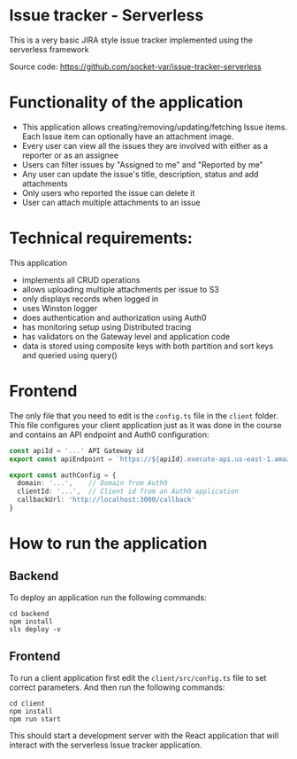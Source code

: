# Issue tracker - Serverless

This is a very basic JIRA style issue tracker implemented using the serverless framework

Source code: https://github.com/socket-var/issue-tracker-serverless

# Functionality of the application

- This application allows creating/removing/updating/fetching Issue items. Each Issue item can optionally have an attachment image.
- Every user can view all the issues they are involved with either as a reporter or as an assignee
- Users can filter issues by "Assigned to me" and "Reported by me"
- Any user can update the issue's title, description, status and add attachments
- Only users who reported the issue can delete it
- User can attach multiple attachments to an issue

# Technical requirements:

This application

- implements all CRUD operations
- allows uploading multiple attachments per issue to S3
- only displays records when logged in
- uses Winston logger
- does authentication and authorization using Auth0
- has monitoring setup using Distributed tracing
- has validators on the Gateway level and application code
- data is stored using composite keys with both partition and sort keys and queried using query()

# Frontend

The only file that you need to edit is the `config.ts` file in the `client` folder. This file configures your client application just as it was done in the course and contains an API endpoint and Auth0 configuration:

```ts
const apiId = '...' API Gateway id
export const apiEndpoint = `https://${apiId}.execute-api.us-east-1.amazonaws.com/dev`

export const authConfig = {
  domain: '...',    // Domain from Auth0
  clientId: '...',  // Client id from an Auth0 application
  callbackUrl: 'http://localhost:3000/callback'
}
```

# How to run the application

## Backend

To deploy an application run the following commands:

```
cd backend
npm install
sls deploy -v
```

## Frontend

To run a client application first edit the `client/src/config.ts` file to set correct parameters. And then run the following commands:

```
cd client
npm install
npm run start
```

This should start a development server with the React application that will interact with the serverless Issue tracker application.
